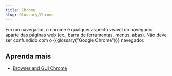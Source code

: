 ```yaml
---
title: Chrome
slug: Glossary/Chrome
---
```


Em um navegador, o chrome é qualquer aspecto visível do navegador aparte das páginas web (ex., barra de ferramentas, menus, abas). Não deve ser confundido com o {{glossary("Google Chrome")}} navegador.

## Aprenda mais

- [Browser and GUI Chrome](http://www.nngroup.com/articles/browser-and-gui-chrome/)
